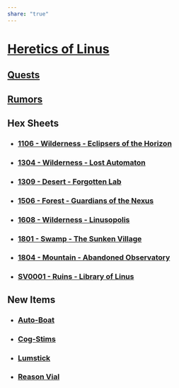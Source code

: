 ```yaml
---
share: "true"
---
```

# [Heretics of Linus](Heretics-of-Linus.html)

## [Quests](adventures/Heretics-of-Linus/Quests.html)

## [Rumors](Rumors.html)

## Hex Sheets

- ### [1106 - Wilderness - Eclipsers of the Horizon](/adventures/Heretics-of-Linus/Hexes/1106-Wilderness-Eclipsers-of-the-Horizon.html)
- ### [1304 - Wilderness - Lost Automaton](/adventures/Heretics-of-Linus/Hexes/1304-Wilderness-Lost-Automaton.html)
- ### [1309 - Desert - Forgotten Lab](/adventures/Heretics-of-Linus/Hexes/1309-Desert-Forgotten-Lab.html)
- ### [1506 - Forest - Guardians of the Nexus](/adventures/Heretics-of-Linus/Hexes/1506-Forest-Guardians-of-the-Nexus.html)
- ### [1608 - Wilderness - Linusopolis](/adventures/Heretics-of-Linus/Hexes/1608-Wilderness-Linusopolis.html)
- ### [1801 - Swamp - The Sunken Village](/adventures/Heretics-of-Linus/Hexes/1801-Swamp-The-Sunken-Village.html)
- ### [1804 - Mountain - Abandoned Observatory](/adventures/Heretics-of-Linus/Hexes/1804-Mountain-Abandoned-Observatory.html)
- ### [SV0001 - Ruins - Library of Linus](/adventures/Heretics-of-Linus/Hexes/SV0001-Ruins-Library-of-Linus.html)

## New Items

- ### [Auto-Boat](/adventures/Heretics-of-Linus/Auto-Boat.html)
- ### [Cog-Stims](/adventures/Heretics-of-Linus/Cog-stims.html)
- ### [Lumstick](/adventures/Heretics-of-Linus/Lumstick.html)
- ### [Reason Vial](/adventures/Heretics-of-Linus/Reason-vial.html)
